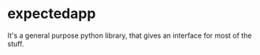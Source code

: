 # expectedapp
It's a general purpose python library, that gives an interface for most of the stuff.
